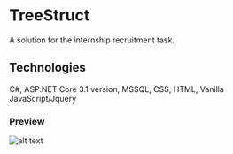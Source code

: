 # TreeStruct
A solution for the internship recruitment task.

## Technologies
C#, ASP.NET Core 3.1 version, MSSQL, CSS, HTML, Vanilla JavaScript/Jquery

### Preview
![alt text](https://i.imgur.com/z01q9bq.png)

